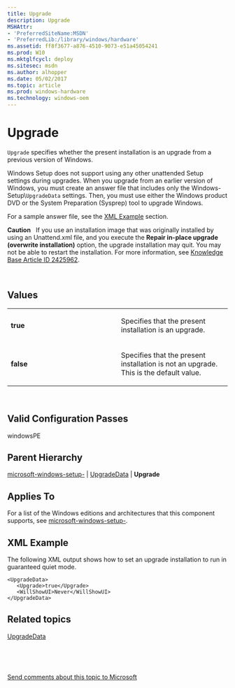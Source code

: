 ```yaml
---
title: Upgrade
description: Upgrade
MSHAttr:
- 'PreferredSiteName:MSDN'
- 'PreferredLib:/library/windows/hardware'
ms.assetid: ff8f3677-a876-4510-9073-e51a45054241
ms.prod: W10
ms.mktglfcycl: deploy
ms.sitesec: msdn
ms.author: alhopper
ms.date: 05/02/2017
ms.topic: article
ms.prod: windows-hardware
ms.technology: windows-oem
---
```


# Upgrade


`Upgrade` specifies whether the present installation is an upgrade from a previous version of Windows.

Windows Setup does not support using any other unattended Setup settings during upgrades. When you upgrade from an earlier version of Windows, you must create an answer file that includes only the Windows-Setup\\`UpgradeData` settings. Then, you must use either the Windows product DVD or the System Preparation (Sysprep) tool to upgrade Windows.

For a sample answer file, see the [XML Example](#xmlexample) section.

**Caution**  
If you use an installation image that was originally installed by using an Unattend.xml file, and you execute the **Repair in-place upgrade (overwrite installation)** option, the upgrade installation may quit. You may not be able to restart the installation. For more information, see [Knowledge Base Article ID 2425962](http://go.microsoft.com/fwlink/?LinkId=209802).

 

## Values


<table>
<colgroup>
<col width="50%" />
<col width="50%" />
</colgroup>
<tbody>
<tr class="odd">
<td><p><strong>true</strong></p></td>
<td><p>Specifies that the present installation is an upgrade.</p></td>
</tr>
<tr class="even">
<td><p><strong>false</strong></p></td>
<td><p>Specifies that the present installation is not an upgrade. This is the default value.</p></td>
</tr>
</tbody>
</table>

 

## Valid Configuration Passes


windowsPE

## Parent Hierarchy


[microsoft-windows-setup-](microsoft-windows-setup.md) | [UpgradeData](microsoft-windows-setup-upgradedata.md) | **Upgrade**

## Applies To


For a list of the Windows editions and architectures that this component supports, see [microsoft-windows-setup-](microsoft-windows-setup.md).

## <a href="" id="xmlexample"></a>XML Example


The following XML output shows how to set an upgrade installation to run in guaranteed quiet mode.

``` syntax
<UpgradeData>
   <Upgrade>true</Upgrade>
   <WillShowUI>Never</WillShowUI>
</UpgradeData>
```

## Related topics


[UpgradeData](microsoft-windows-setup-upgradedata.md)

 

 

[Send comments about this topic to Microsoft](mailto:wsddocfb@microsoft.com?subject=Documentation%20feedback%20%5Bp_unattend\p_unattend%5D:%20Upgrade%20%20RELEASE:%20%2810/3/2016%29&body=%0A%0APRIVACY%20STATEMENT%0A%0AWe%20use%20your%20feedback%20to%20improve%20the%20documentation.%20We%20don't%20use%20your%20email%20address%20for%20any%20other%20purpose,%20and%20we'll%20remove%20your%20email%20address%20from%20our%20system%20after%20the%20issue%20that%20you're%20reporting%20is%20fixed.%20While%20we're%20working%20to%20fix%20this%20issue,%20we%20might%20send%20you%20an%20email%20message%20to%20ask%20for%20more%20info.%20Later,%20we%20might%20also%20send%20you%20an%20email%20message%20to%20let%20you%20know%20that%20we've%20addressed%20your%20feedback.%0A%0AFor%20more%20info%20about%20Microsoft's%20privacy%20policy,%20see%20http://privacy.microsoft.com/default.aspx. "Send comments about this topic to Microsoft")





